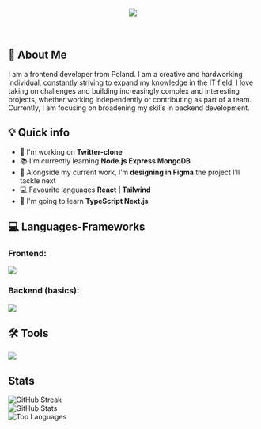 <h1 align="center">
    <img src="https://readme-typing-svg.herokuapp.com/?font=Righteous&size=35&center=true&vCenter=true&width=500&height=70&duration=4000&lines=Hi+There!+👋;+I'm+Adrian+Frączek!;" />
</h1>

<br/>

<h2>🚀 About Me</h2>
<div>I am a frontend developer from Poland. I am a creative and hardworking individual, constantly striving to expand my knowledge in the IT field. I love taking on challenges and building increasingly complex and interesting projects, whether working independently or contributing as part of a team. Currently, I am focusing on broadening my skills in backend development.</div>

<h2>💡 Quick info</h2>
<ul>
  <li>🚀 I'm working on <b>Twitter-clone</b></li>
  <li>📚 I'm currently learning <b>Node.js Express MongoDB</b></li>
  <li>🎨 Alongside my current work, I’m <b>designing in Figma</b> the project I’ll tackle next</li>
  <li>💻 Favourite languages <b>React | Tailwind</b></li>
  <li>🧠 I'm going to learn <b>TypeScript Next.js</b></li>
</ul>

<h2>💻 Languages-Frameworks</h2>
    <h3>Frontend:</h3>
    <img src="https://skillicons.dev/icons?i=html,css,scss,tailwind,javascript,react,redux" />
    <h3>Backend (basics):</h3>
    <img src="https://skillicons.dev/icons?i=nodejs,express,mongodb,postman" />

<h2>🛠 Tools</h2>
    <img src="https://skillicons.dev/icons?i=vscode,figma,git,github" />

<h2>Stats</h2>
<div>
  <img src="https://github-readme-streak-stats.herokuapp.com/?user=Effencee&theme=transparent" alt="GitHub Streak" />
  <br/>
  <img src="https://github-readme-stats-ten-omega.vercel.app/api?username=Effencee&show_icons=true&count_private=true&theme=transparent" alt="GitHub Stats" /> 
  <br/>
  <img src="https://github-readme-stats.vercel.app/api/top-langs/?username=Effencee&layout=compact&theme=transparent" alt="Top Languages" />
</div>
